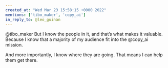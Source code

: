 ```yaml
---
created_at: "Wed Mar 23 15:58:15 +0000 2022"
mentions: ['tibo_maker', 'copy_ai']
in_reply_to: @leo_guinan
---
```


@tibo_maker But I know the people in it, and that’s what makes it valuable. Because I know that a majority of my audience fit into the @copy_ai mission. 

And more importantly, I know where they are going. That means I can help them get there.
